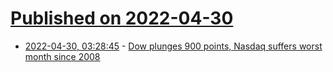 # [Published on 2022-04-30](index.md)

* [2022-04-30, 03:28:45](https://news.ycombinator.com/item?id=31213103) - [Dow plunges 900 points, Nasdaq suffers worst month since 2008](https://thehill.com/policy/finance/3472033-dow-plunges-900-points-nasdaq-suffers-worst-month-since-2008-after-brutal-april-selloff/)
